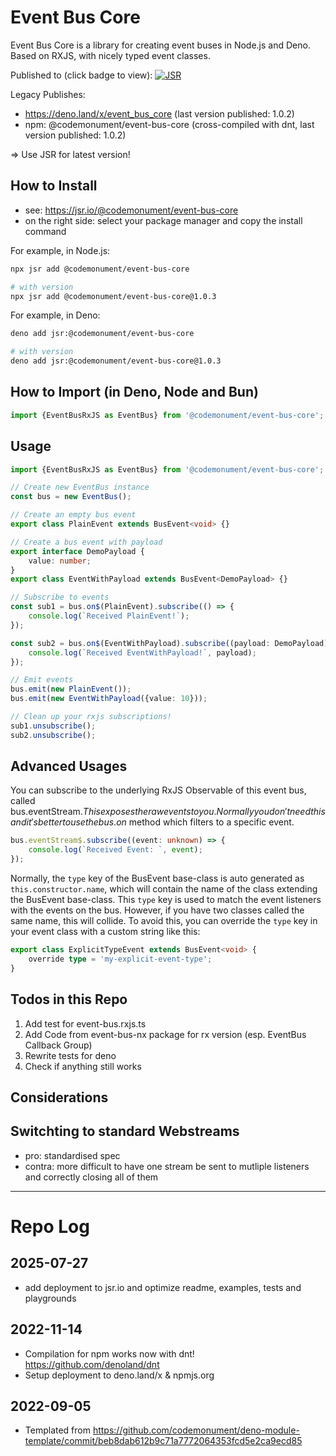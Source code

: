# Event Bus Core

Event Bus Core is a library for creating event buses in Node.js and Deno. 
Based on RXJS, with nicely typed event classes.

Published to (click badge to view): [![JSR](https://jsr.io/badges/@codemonument/event-bus-core)](https://jsr.io/@codemonument/event-bus-core)

Legacy Publishes: 
- https://deno.land/x/event_bus_core (last version published: 1.0.2)
- npm: @codemonument/event-bus-core (cross-compiled with dnt, last version published: 1.0.2)

=> Use JSR for latest version!

## How to Install

- see: https://jsr.io/@codemonument/event-bus-core 
- on the right side: select your package manager and copy the install command

For example, in Node.js:
```bash
npx jsr add @codemonument/event-bus-core

# with version
npx jsr add @codemonument/event-bus-core@1.0.3
```

For example, in Deno:
```bash
deno add jsr:@codemonument/event-bus-core

# with version
deno add jsr:@codemonument/event-bus-core@1.0.3
```

## How to Import (in Deno, Node and Bun)

```ts
import {EventBusRxJS as EventBus} from '@codemonument/event-bus-core';
```

## Usage

```ts
import {EventBusRxJS as EventBus} from '@codemonument/event-bus-core';

// Create new EventBus instance
const bus = new EventBus();

// Create an empty bus event
export class PlainEvent extends BusEvent<void> {}

// Create a bus event with payload
export interface DemoPayload {
	value: number;
}
export class EventWithPayload extends BusEvent<DemoPayload> {}

// Subscribe to events
const sub1 = bus.on$(PlainEvent).subscribe(() => {
	console.log(`Received PlainEvent!`);
});

const sub2 = bus.on$(EventWithPayload).subscribe((payload: DemoPayload) => {
	console.log(`Received EventWithPayload!`, payload);
});

// Emit events
bus.emit(new PlainEvent());
bus.emit(new EventWithPayload({value: 10}));

// Clean up your rxjs subscriptions!
sub1.unsubscribe();
sub2.unsubscribe();
```

## Advanced Usages

You can subscribe to the underlying RxJS Observable of this event bus, called bus.eventStream$. 
This exposes the raw events to you. 
Normally you don't need this and it's better to use the bus.on$ method which filters to a specific event.

```ts
bus.eventStream$.subscribe((event: unknown) => {
	console.log(`Received Event: `, event);
});
```

Normally, the `type` key of the BusEvent base-class is auto generated as `this.constructor.name`, which will contain the name of the class extending the BusEvent base-class.
This `type` key is used to match the event listeners with the events on the bus.
However, if you have two classes called the same name, this will collide.
To avoid this, you can override the `type` key in your event class with a custom string like this:

```ts
export class ExplicitTypeEvent extends BusEvent<void> {
	override type = 'my-explicit-event-type';
}
```

## Todos in this Repo

1. Add test for event-bus.rxjs.ts
2. Add Code from event-bus-nx package for rx version (esp. EventBus Callback Group)
3. Rewrite tests for deno
4. Check if anything still works

## Considerations

## Switchting to standard Webstreams

- pro: standardised spec
- contra: more difficult to have one stream be sent to mutliple listeners and correctly closing all of them

--- 

# Repo Log

## 2025-07-27

- add deployment to jsr.io and optimize readme, examples, tests and playgrounds

## 2022-11-14

- Compilation for npm works now with dnt! https://github.com/denoland/dnt
- Setup deployment to deno.land/x & npmjs.org

## 2022-09-05

- Templated from https://github.com/codemonument/deno-module-template/commit/beb8dab612b9c71a7772064353fcd5e2ca9ecd85
